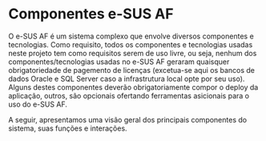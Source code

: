 # Componentes e-SUS AF

O e-SUS AF é um sistema complexo que envolve diversos componentes e tecnologias. Como requisito, todos os componentes e tecnologias usadas neste projeto tem como requisitos serem de uso livre, ou seja, nenhum dos componentes/tecnologias usadas no e-SUS AF geraram quaisquer obrigatoriedade de pagemento de licenças (excetua-se aqui os bancos de dados Oracle e SQL Server caso a infrastrutura local opte por seu uso). Alguns destes componentes deverão obrigatoriamente compor o deploy da aplicação, outros, são opcionais ofertando ferramentas asicionais para o uso do e-SUS AF.

A seguir, apresentamos uma visão geral dos principais componentes do sistema, suas funções e interações.
